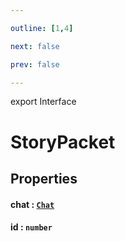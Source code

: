 ```yaml
---

outline: [1,4]

next: false

prev: false

---
```


export Interface
# StoryPacket

## Properties

#### chat : [`Chat`](../type-aliases/Chat.md)

#### id : `number`
